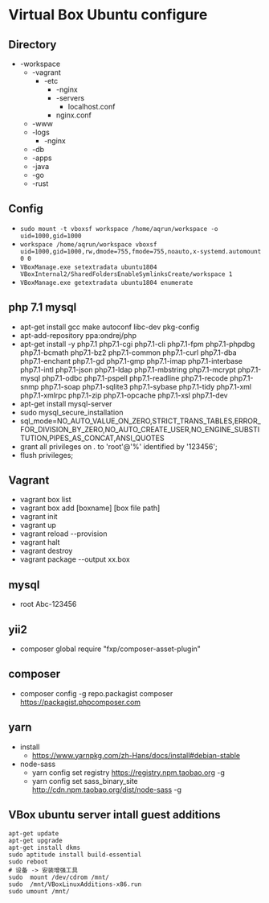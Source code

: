 # Virtual Box Ubuntu configure

## Directory

* -workspace                            
    * -vagrant
        * -etc
            * -nginx
            * -servers
                * localhost.conf
            * nginx.conf
    * -www
    * -logs
        * -nginx
    * -db
    * -apps
    * -java
    * -go
    * -rust

## Config

* `sudo mount -t vboxsf workspace /home/aqrun/workspace -o uid=1000,gid=1000`
* `workspace /home/aqrun/workspace vboxsf uid=1000,gid=1000,rw,dmode=755,fmode=755,noauto,x-systemd.automount 0 0`
* `VBoxManage.exe setextradata ubuntu1804 VBoxInternal2/SharedFoldersEnableSymlinksCreate/workspace 1`
* `VBoxManage.exe getextradata ubuntu1804 enumerate`

## php 7.1 mysql

* apt-get install gcc make autoconf libc-dev pkg-config
* apt-add-repository ppa:ondrej/php
* apt-get install -y php7.1 php7.1-cgi php7.1-cli  php7.1-fpm php7.1-phpdbg php7.1-bcmath php7.1-bz2 php7.1-common php7.1-curl php7.1-dba php7.1-enchant php7.1-gd php7.1-gmp php7.1-imap php7.1-interbase php7.1-intl php7.1-json php7.1-ldap php7.1-mbstring php7.1-mcrypt php7.1-mysql php7.1-odbc php7.1-pspell php7.1-readline php7.1-recode php7.1-snmp php7.1-soap php7.1-sqlite3 php7.1-sybase php7.1-tidy php7.1-xml php7.1-xmlrpc php7.1-zip php7.1-opcache php7.1-xsl php7.1-dev
* apt-get install mysql-server
* sudo mysql_secure_installation
* sql_mode=NO_AUTO_VALUE_ON_ZERO,STRICT_TRANS_TABLES,ERROR_FOR_DIVISION_BY_ZERO,NO_AUTO_CREATE_USER,NO_ENGINE_SUBSTITUTION,PIPES_AS_CONCAT,ANSI_QUOTES
* grant all privileges on *.* to 'root'@'%' identified by '123456';
* flush privileges; 

## Vagrant

* vagrant box list
* vagrant box add [boxname] [box file path]
* vagrant init
* vagrant up
* vagrant reload --provision
* vagrant halt
* vagrant destroy
* vagrant package --output xx.box

## mysql

* root Abc-123456

## yii2

* composer global require "fxp/composer-asset-plugin"

## composer

* composer config -g repo.packagist composer https://packagist.phpcomposer.com

## yarn

* install
    * https://www.yarnpkg.com/zh-Hans/docs/install#debian-stable
* node-sass
    * yarn config set registry https://registry.npm.taobao.org -g
    * yarn config set sass_binary_site http://cdn.npm.taobao.org/dist/node-sass -g

## VBox ubuntu server intall guest additions

```shell
apt-get update
apt-get upgrade
apt-get install dkms
sudo aptitude install build-essential
sudo reboot
# 设备 -> 安装增强工具
sudo  mount /dev/cdrom /mnt/
sudo  /mnt/VBoxLinuxAdditions-x86.run
sudo umount /mnt/
```